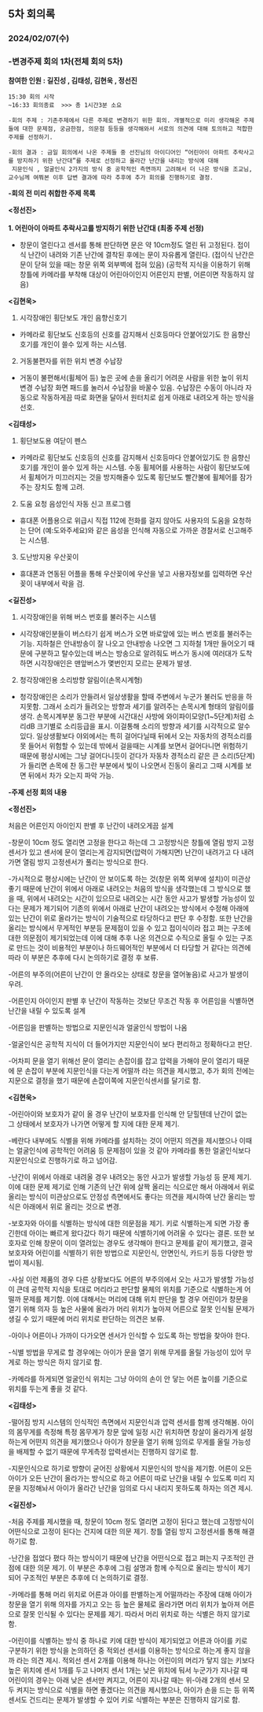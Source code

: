 ## 5차 회의록
### 2024/02/07(수)
### -변경주제 회의 1차(전체 회의 5차) 

**참여한 인원 : 길진성 , 김태성, 김현욱 , 정선진**

```
15:30 회의 시작
~16:33 회의종료  >>> 총 1시간3분 소요

-회의 주제 : 기존주제에서 다른 주제로 변경하기 위한 회의. 개별적으로 미리 생각해온 주제들에 대한 문제점, 궁금한점, 의문점 등등을 생각해와서 서로의 의견에 대해 토의하고 적합한 주제를 선정하기.

-회의 결과 : 금일 회의에서 나온 주제들 중 선진님의 아이디어인 “어린아이 아파트 추락사고를 방지하기 위한 난간대”를 주제로 선정하고 올라간 난간을 내리는 방식에 대해
 지문인식 , 얼굴인식 2가지의 방식 중 공학적인 측면까지 고려해서 더 나은 방식을 조교님, 교수님께 여쭤본 이후 답변 결과에 따라 추후에 추가 회의를 진행하기로 결정.
```

**-회의 전 미리 취합한 주제 목록** 

**<정선진>** </br></br>
**1. 어린아이 아파트 추락사고를 방지하기 위한 난간대 (최종 주제 선정)**
- 창문이 열린다고 센서를 통해 판단하면 문은 약 10cm정도 열린 뒤 고정된다.
접이식 난간이 내려와 기존 난간에 결착된 후에는 문이 자유롭게 열린다.
(접이식 난간은 문이 닫혀 있을 때는 창문 위쪽 외부벽에 접혀 있음)
(공학적 지식을 이용하기 위해 창틀에 카메라를 부착해 대상이 어린아이인지 어른인지 판별,
어른이면 작동하지 않음)

**<김현욱>** 
1. 시각장애인 횡단보도 개인 음향신호기 
- 카메라로 횡단보도 신호등의 신호를 감지해서 신호등마다 안붙어있기도 한 음향신호기를 개인이 쓸수 있게 하는 시스템.

2. 거동불편자를 위한 위치 변경 수납장
- 거동이 불편해서(휠체어 등) 높은 곳에 손을 올리기 어려운 사람을 위한 높이 위치 변경 수납장 화면 패드를 눌러서 수납장을 바꿀수 있음. 
수납장은 수동이 아니라 자동으로 작동하게끔 따로 화면을 달아서 원터치로 쉽게 아래로 내려오게 하는 방식을 선호.

**<김태성>** 
1. 횡단보도용 여닫이 펜스
- 카메라로 횡단보도 신호등의 신호를 감지해서 신호등마다 안붙어있기도 한 음향신호기를 개인이 쓸수 있게 하는 시스템.
수동 휠체어를 사용하는 사람이 횡단보도에서 휠체어가 미끄러지는 것을 방지해줄수 있도록 횡단보도 빨간불에 휠체어를 잠가주는 장치도 함께 고려.

2. 도움 요청 음성인식 자동 신고 프로그램
- 휴대폰 어플용으로 위급시 직접 112에 전화를 걸지 않아도 사용자의 도움을 요청하는 단어 (예:도와주세요)와 같은 음성을 인식해 자동으로 가까운 경찰서로 신고해주는 시스템.

3. 도난방지용 우산꽂이
- 휴대폰과 연동된 어플을 통해 우산꽂이에 우산을 넣고 사용자정보를 입력하면 우산꽂이 내부에서 락을 검.

**<길진성>**
1. 시각장애인을 위해 버스 번호를 불러주는 시스템
- 시각장애인분들이 버스타기 쉽게 버스가 오면 바로앞에 있는 버스 번호를 불러주는 기능.
지하철은 안내방송이 잘 나오고 안내방송 나오면 그 지하철 1개만 들어오기 때문에 구분하고 탈수있는데 버스는 방송으로 알려줘도 버스가 동시에 여러대가 도착하면 시각장애인은 맨앞버스가 몇번인지 모르는 문제가 발생.

2. 청각장애인용 소리방향 알림이(손목시계형)
- 청각장애인은 소리가 안들려서 일상생활을 할때 주변에서 누군가 불러도 반응을 하지못함. 그래서 소리가 들려오는 방향과 세기를 알려주는 손목시계 형태의 알림이를 생각.
손목시계부분 동그란 부분에 시간대신 사방에 와이파이모양(1~5단계)처럼 소리dB 크기별로 소리등급을 표시.
이걸통해 소리의 방향과 세기를 시각적으로 알수있다. 일상생활보다 야외에서는 특히 걸어다닐때 뒤에서 오는 자동차의 경적소리를 못 들어서 위험할 수 있는데 밖에서 걸을때는 시계를 보면서 걸어다니면 위험하기 때문에
평상시에는 그냥 걸어다니듯이 걷다가 자동차 경적소리 같은 큰 소리(5단계)가 들리면 손목에 찬 동그란 부분에서 빛이 나오면서 진동이 울리고 그때 시계를 보면 뒤에서 차가 오는지 파악 가능.


**-주제 선정 회의 내용**

**<정선진>**

처음은 어른인지 아이인지 판별 후 난간이 내려오게끔 설계

-창문이 10cm 정도 열리면 고정을 한다고 하는데 그 고정방식은 창틀에 열림 방지 고정센서가 있고 센서에 문이 열리는게 감지되면(압력이 가해지면) 난간이 내려가고 다 내려가면 열림 방지 고정센서가 풀리는 방식으로 한다.

-가시적으로 평상시에는 난간이 안 보이도록 하는 것(창문 위쪽 외부에 설치)이 미관상 좋기 때문에 난간이 위에서 아래로 내려오는 처음의 방식을 생각했는데 그 방식으로 했을 때, 위에서 내려오는 시간이 있으므로 내려오는 시간 동안 사고가 발생할 가능성이 있다는 문제가 제기되어 기존의 위에서 아래로 난간이 내려오는 방식에서 수정해 아래에 있는 난간이 위로 올라가는 방식이 기술적으로 타당하다고 판단 후 수정함.
또한 난간을 올리는 방식에서 무게적인 부분등 문제점이 있을 수 있고 접이식이라 접고 펴는 구조에 대한 의문점이 제기되었는데 이에 대해 추후 나온 의견으로 수직으로 올릴 수 있는 구조로 만드는 것이 비용적인 부분이나 하드웨어적인 부분에서 더 타당할 거 같다는 의견에 따라 이 부분은 추후에 다시 논의하기로 결정 후 보류. 

-어른의 부주의(어른이 난간이 안 올라오는 상태로 창문을 열어놓음)로 사고가 발생이 우려.

-어른인지 아이인지 판별 후 난간이 작동하는 것보단 무조건 작동 후 어른임을 식별하면 난간을 내릴 수 있도록 설계

-어른임을 판별하는 방법으로 지문인식과 얼굴인식 방법이 나옴

-얼굴인식은 공학적 지식이 더 들어가지만 지문인식이 보다 편리하고 정확하다고 판단. 

-어차피 문을 열기 위해선 문이 열리는 손잡이를 잡고 압력을 가해야 문이 열리기 때문에 문 손잡이 부분에 지문인식을 다는게 어떨까 라는 의견을 제시했고, 추가 회의 전에는 지문으로 결정을 했기 때문에 손잡이쪽에 지문인식센서를 달기로 함.


**<김현욱>**

-어린아이와 보호자가 같이 올 경우 난간이 보호자를 인식해 안 닫힐텐데 난간이 없는 그 상태에서 보호자가 나가면 어떻게 할 지에 대한 문제 제기.

-베란다 내부에도 식별을 위해 카메라를 설치하는 것이 어떤지 의견을 제시했으나 이때는 얼굴인식에 공학적인 어려움 등 문제점이 있을 것 같아 카메라를 통한 얼굴인식보다 지문인식으로 진행하기로 하고 넘어감. 

-난간이 위에서 아래로 내려올 경우 내려오는 동안 사고가 발생할 가능성 등 문제 제기.
이에 대한 문제 제기로 인해 기존의 난간 위에 살짝 올리는 식으로만 해서 아래에서 위로 올리는 방식이 미관상으로도 안정성 측면에서도 좋다는 의견을 제시하여 난간 올리는 방식은 아래에서 위로 올리는 것으로 변경.

-보호자와 아이를 식별하는 방식에 대한 의문점을 제기.
키로 식별하는게 되면 가장 좋긴한데 아이는 빠르게 왔다갔다 하기 때문에 식별하기에 어려울 수 있다는 결론.
또한 보호자로 인해 창문이 이미 열려있는 경우도 생각해야 한다고 문제를 같이 제기했고, 결국 보호자와 어린이를 식별하기 위한 방법으로 지문인식, 안면인식, 카드키 등등 다양한 방법이 제시됨.

-사실 이런 제품의 경우 다른 상황보다도 어른의 부주의에서 오는 사고가 발생할 가능성이 큰데 공학적 지식을 토대로 머리라고 판단할 물체의 위치를 기준으로 식별하는게 어떨까 문제를 제기함.
이에 대해서는 머리에 대해 위치 판단을 할 경우 어린이가 창문을 열기 위해 의자 등 높은 사물에 올라가 머리 위치가 높아져 어른으로 잘못 인식될 문제가 생길 수 있기 때문에 머리 위치로 판단하는 의견은 보류.

-아이나 어른이나 가까이 다가오면 센서가 인식할 수 있도록 하는 방법을 찾아야 한다.

-식별 방법을 무게로 할 경우에는 아이가 문을 열기 위해 무게를 올릴 가능성이 있어 무게로 하는 방식은 하지 않기로 함.

-카메라를 하게되면 얼굴인식 위치는 그냥 아이의 손이 안 닿는 어른 높이를 기준으로 위치를 두는게 좋을 것 같다.


**<김태성>**

-떨어짐 방지 시스템의 인식적인 측면에서 지문인식과 압력 센서를 함께 생각해봄.
아이의 몸무게를 측정해 특정 몸무게가 창문 앞에 일정 시간 위치하면 창살이 올라가게 설정하는게 어떤지 의견을 제기했으나 아이가 창문을 열기 위해 임의로 무게를 올릴 가능성을 배제할 수 없기 때문에 무게측정 압력센서는 진행하지 않기로 함.

-지문인식으로 하기로 방향이 굳어진 상황에서 지문인식의 방식을 제기함.
어른이 오든 아이가 오든 난간이 올라가는 방식으로 하고 어른이 따로 난간을 내릴 수 있도록 미리 지문을 지정해놔서 아이가 올라간 난간을 임의로 다시 내리지 못하도록 하자는 의견 제시.


**<길진성>**

-처음 주제를 제시했을 때, 창문이 10cm 정도 열리면 고정이 된다고 했는데 고정방식이 어떤식으로 고정이 된다는 건지에 대한 의문 제기. 
창틀 열림 방지 고정센서를 통해 해결하기로 함.

-난간을 접었다 폈다 하는 방식이기 때문에 난간을 어떤식으로 접고 펴는지 구조적인 관점에 대한 의문 제기.
이 부분은 추후에 그림 설명과 함께 수직으로 올리는 방식이 제기되어 구조적인 부분은 추후에 더 논의하기로 결정.

-카메라를 통해 머리 위치로 어른과 아이를 판별하는게 어떨까라는 주장에 대해 아이가 창문을 열기 위해 의자를 가지고 오는 등 높은 물체로 올라가면 머리 위치가 높아져 어른으로 잘못 인식될 수 있다는 문제를 제기. 따라서 머리 위치로 하는 식별은 하지 않기로 함.

-어린이를 식별하는 방식 중 하나로 키에 대한 방식이 제기되었고 어른과 아이를 키로 구분하기 위한 방식을 논의하던 중 적외선 센서를 이용하는 방식으로 하는게 좋지 않을까 라는 의견 제시.
적외선 센서 2개를 이용해 하나는 어린이의 머리가 닿지 않는 키보다 높은 위치에 센서 1개를 두고 나머지 센서 1개는 낮은 위치에 둬서 누군가가 지나갈 때 어린이의 경우는 아래 낮은 센서만 켜지고, 어른이 지나갈 때는 위-아래 2개의 센서 모두 켜지는 방식으로 식별을 하면 좋겠다는 의견을 제시했으나, 아이가 손을 드는 등 위쪽 센서도 건드리는 문제가 발생할 수 있어 키로 식별하는 부분은 진행하지 않기로 함.

